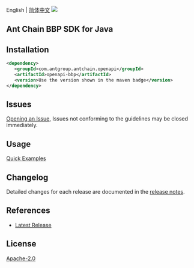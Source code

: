 English | [简体中文](README-CN.md)
![](https://aliyunsdk-pages.alicdn.com/icons/AlibabaCloud.svg)

## Ant Chain BBP SDK for Java

## Installation

```xml
<dependency>
   <groupId>com.antgroup.antchain.openapi</groupId>
   <artifactId>openapi-bbp</artifactId>
   <version>Use the version shown in the maven badge</version>
</dependency>
```

## Issues
[Opening an Issue](https://github.com/alipay/antchain-openapi-prod-sdk/issues/new), Issues not conforming to the guidelines may be closed immediately.

## Usage
[Quick Examples](https://github.com/alipay/antchain-openapi-prod-sdk/blob/master/docs/0-Examples-EN.md#quick-examples)

## Changelog
Detailed changes for each release are documented in the [release notes](./ChangeLog.txt).

## References
* [Latest Release](https://github.com/alipay/antchain-openapi-prod-sdk/)

## License
[Apache-2.0](http://www.apache.org/licenses/LICENSE-2.0)
